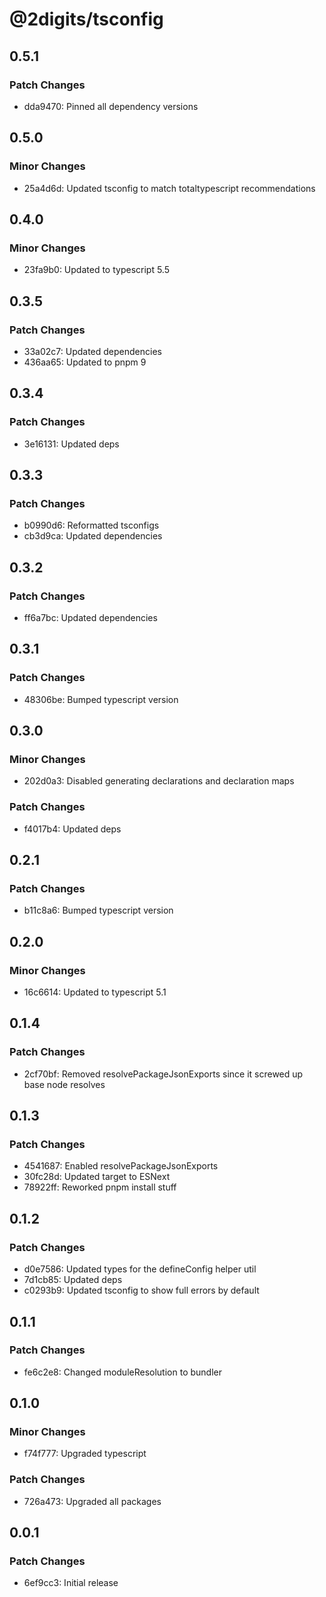 # @2digits/tsconfig

## 0.5.1

### Patch Changes

- dda9470: Pinned all dependency versions

## 0.5.0

### Minor Changes

- 25a4d6d: Updated tsconfig to match totaltypescript recommendations

## 0.4.0

### Minor Changes

- 23fa9b0: Updated to typescript 5.5

## 0.3.5

### Patch Changes

- 33a02c7: Updated dependencies
- 436aa65: Updated to pnpm 9

## 0.3.4

### Patch Changes

- 3e16131: Updated deps

## 0.3.3

### Patch Changes

- b0990d6: Reformatted tsconfigs
- cb3d9ca: Updated dependencies

## 0.3.2

### Patch Changes

- ff6a7bc: Updated dependencies

## 0.3.1

### Patch Changes

- 48306be: Bumped typescript version

## 0.3.0

### Minor Changes

- 202d0a3: Disabled generating declarations and declaration maps

### Patch Changes

- f4017b4: Updated deps

## 0.2.1

### Patch Changes

- b11c8a6: Bumped typescript version

## 0.2.0

### Minor Changes

- 16c6614: Updated to typescript 5.1

## 0.1.4

### Patch Changes

- 2cf70bf: Removed resolvePackageJsonExports since it screwed up base node resolves

## 0.1.3

### Patch Changes

- 4541687: Enabled resolvePackageJsonExports
- 30fc28d: Updated target to ESNext
- 78922ff: Reworked pnpm install stuff

## 0.1.2

### Patch Changes

- d0e7586: Updated types for the defineConfig helper util
- 7d1cb85: Updated deps
- c0293b9: Updated tsconfig to show full errors by default

## 0.1.1

### Patch Changes

- fe6c2e8: Changed moduleResolution to bundler

## 0.1.0

### Minor Changes

- f74f777: Upgraded typescript

### Patch Changes

- 726a473: Upgraded all packages

## 0.0.1

### Patch Changes

- 6ef9cc3: Initial release
